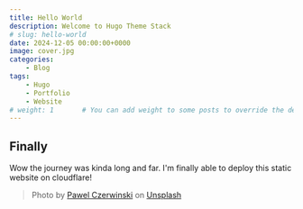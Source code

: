 ```yaml
---
title: Hello World
description: Welcome to Hugo Theme Stack
# slug: hello-world
date: 2024-12-05 00:00:00+0000
image: cover.jpg
categories:
    - Blog
tags:
    - Hugo
    - Portfolio
    - Website
# weight: 1       # You can add weight to some posts to override the default sorting (date descending)
---
```


## Finally

Wow the journey was kinda long and far. I'm finally able to deploy this static website on cloudflare!

> Photo by [Pawel Czerwinski](https://unsplash.com/@pawel_czerwinski) on [Unsplash](https://unsplash.com/)